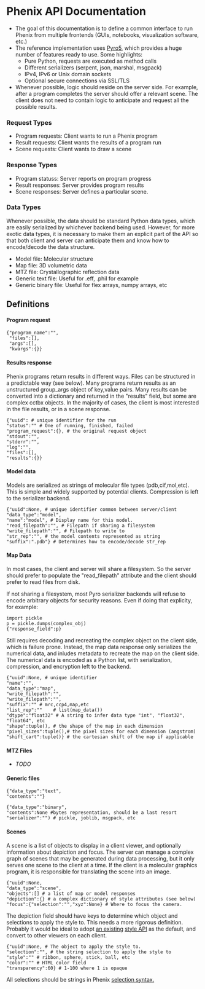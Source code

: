 # Phenix API Documentation

- The goal of this documentation is to define a common interface to run Phenix from multiple frontends (GUIs, notebooks, visualization software, etc.) 
- The reference implementation uses [Pyro5](https://pyro5.readthedocs.io/en/latest/), which provides a huge number of features ready to use. Some highlights:
	- Pure Python, requests are executed as method calls
	- Different serializers (serpent, json, marshal, msgpack)
	- IPv4, IPv6 or Unix domain sockets
	- Optional secure connections via SSL/TLS 
 - Whenever possible, logic should reside on the server side. For example, after a program completes the server should offer a relevant scene. The client does not need to contain logic to anticipate and request all the possible results.
 
### Request Types
- Program requests: Client wants to run a Phenix program
- Result requests: Client wants the results of a program run
- Scene requests: Client wants to draw a scene
	
### Response Types
 - Program statuss: Server reports on program progress
 - Result responses: Server provides program results
 - Scene responses: Server defines a particular scene.
 
 ### Data Types
 Whenever possible, the data should be standard Python data types, which are easily serialized by whichever backend being used. However, for more exotic data types, it is necessary to make them an explicit part of the API so that both client and server can anticipate them and know how to encode/decode the data structure.
 
  - Model file: Molecular structure
  - Map file: 3D volumetric data
  - MTZ file: Crystallographic reflection data
  - Generic text file: Useful for .eff, .phil for example
  - Generic binary file: Useful for flex arrays, numpy arrays, etc
 
## Definitions

#### Program request
```
{"program_name":"",
 "files":[],
 "args":[],
 "kwargs":{}}
```
#### Results response
Phenix programs return results in different ways. Files can be structured in a predictable way (see below). Many programs return results as an unstructured group_args object of key,value pairs. Many results can be converted into a dictionary and returned in the "results" field, but some are complex cctbx objects. In the majority of cases, the client is most interested in the file results, or in a scene response. 
```
{"uuid": # unique identifier for the run
"status":"" # One of running, finished, failed
"program_request":{}, # the original request object
"stdout":"",
"stderr":"",
"log":"",
"files":[],
"results":{}}
```

#### Model data
Models are serialized as strings of molecular file types (pdb,cif,mol,etc). This is simple and widely supported by potential clients. Compression is left to the serializer backend.
```
{"uuid":None, # unique identifier common between server/client
"data_type":"model",
"name":"model", # Display name for this model.
"read_filepath":"", # Filepath if sharing a filesystem
"write_filepath":"", # Filepath to write to 
"str_rep":"", # the model contents represented as string
"suffix":".pdb"} # Determines how to encode/decode str_rep
```
#### Map Data
In most cases, the client and server will share a filesystem. So the server should prefer to populate the "read_filepath" attribute and the client should prefer to read files from disk. 

If not sharing a filesystem, most Pyro serializer backends will refuse to encode arbitrary objects for security reasons. Even if doing that explicity, for example:
```
import pickle
p = pickle.dumps(complex_obj)
{"response_field":p}
```
Still requires decoding and recreating the complex object on the client side, which is failure prone. Instead, the map data response only serializes the numerical data, and inludes metadata to recreate the map on the client side. The numerical data is encoded as a Python list, with serialization, compression, and encryption left to the backend. 

```
{"uuid":None, # unique identifier
"name":"",
"data_type":"map",
"write_filepath":"",
"write_filepath":"",
"suffix":"" # mrc,ccp4,map,etc
"list_rep":""    # list(map_data()) 
"dtype":"float32" # A string to infer data type "int", "float32", "float64", etc
"shape":tuple(), # the shape of the map in each dimension
"pixel_sizes":tuple(),# the pixel sizes for each dimension (angstrom)
"shift_cart":tuple()} # the cartesian shift of the map if applicable

```
#### MTZ Files
- *TODO*

#### Generic files
```
{"data_type":"text",
"contents":""}
```


```
{"data_type":"binary",
"contents":None #bytes representation, should be a last resort
"serializer":"") # pickle, joblib, msgpack, etc
```
#### Scenes
A scene is a list of objects to display in a client viewer, and optionally information about depiction and focus. The server can manage a complex graph of scenes that may be generated during data processing, but it only serves one scene to the client at a time. If the client is a molecular graphics program, it is responsible for translating the scene into an image. 
```
{"uuid":None,
"data_type":"scene",
"objects":[] # a list of map or model responses
"depiction":{} # a complex dictionary of style attributes (see below)
"focus":{"selection":"","xyz":None} # Where to focus the camera. 
```

The depiction field should have keys to determine which object and selections to apply the style to. This needs a more rigorous definition. Probably it would be ideal to adopt [an existing](https://www.cgl.ucsf.edu/chimerax/docs/user/commands/style.html) [style API](https://3dmol.csb.pitt.edu/doc/types.html#AtomStyleSpec) as the default, and convert to other viewers on each client.
```
{"uuid":None, # The object to apply the style to.
"selection":"", # the string selection to apply the style to
"style":"" # ribbon, sphere, stick, ball, etc
"color":"" # HTML color field
"transparency":60} # 1-100 where 1 is opaque
```

All selections should be strings in Phenix [selection syntax.](https://phenix-online.org/documentation/reference/atom_selections.html)


